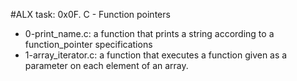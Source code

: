 #ALX task: 0x0F. C - Function pointers  
* 0-print_name.c: a function that prints a string according to a function_pointer specifications  
* 1-array_iterator.c: a function that executes a function given as a parameter on each element of an array.
